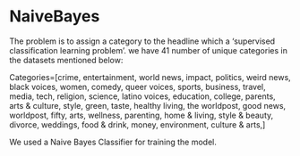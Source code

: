 # NaiveBayes

The problem is to assign a category to the headline which a ‘supervised classification learning problem’.
we have 41 number of unique categories in the datasets mentioned below:

Categories=[crime, entertainment, world news, impact, politics, weird news, black voices, women, comedy, queer voices, sports, business, travel, media, tech, religion, science, latino voices, education, college, parents, arts & culture, style, green, taste, healthy living, the worldpost, good news, worldpost, fifty, arts, wellness, parenting, home & living, style & beauty, divorce, weddings, food & drink, money, environment, culture & arts,]

We used a Naive Bayes Classifier for training the model.

